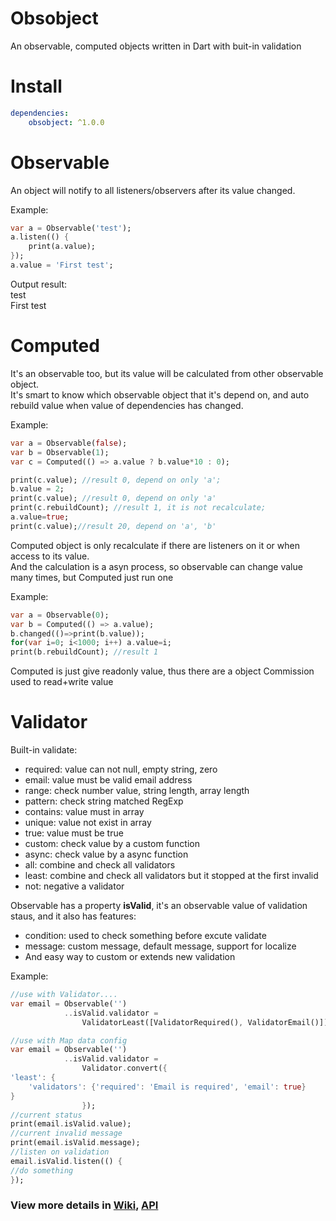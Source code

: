 # Obsobject
An observable, computed objects written in Dart with buit-in validation

# Install 
```yaml
dependencies:  
    obsobject: ^1.0.0
```
# Observable
An object will notify to all listeners/observers after its value changed.  

Example:
```dart
var a = Observable('test');
a.listen(() {
    print(a.value);
});
a.value = 'First test';
```
Output result:  
test  
First test


# Computed
It's an observable too, but its value will be calculated from other observable object.  
It's smart to know which observable object that it's depend on, and auto rebuild value when value of dependencies has changed.  

Example:  
```dart
var a = Observable(false);
var b = Observable(1);
var c = Computed(() => a.value ? b.value*10 : 0);

print(c.value); //result 0, depend on only 'a';
b.value = 2;
print(c.value); //result 0, depend on only 'a'
print(c.rebuildCount); //result 1, it is not recalculate;
a.value=true;
print(c.value);//result 20, depend on 'a', 'b'
```

Computed object is only recalculate if there are listeners on it or when access to its value.  
And the calculation is a asyn process, so observable can change value many times, but Computed just run one

Example:
```dart
var a = Observable(0);
var b = Computed(() => a.value);
b.changed(()=>print(b.value));
for(var i=0; i<1000; i++) a.value=i;
print(b.rebuildCount); //result 1
```  

Computed is just give readonly value, thus there are a object Commission used to read+write value

# Validator
Built-in validate:  
- required: value can not null, empty string, zero
- email: value must be valid email address
- range: check number value, string length, array length
- pattern: check string matched RegExp
- contains: value must in array
- unique: value not exist in array
- true: value must be true
- custom: check value by a custom function
- async: check value by a async function
- all: combine and check all validators
- least: combine and check all validators but it stopped at the first invalid
- not: negative a validator

Observable has a property **isValid**, it's an observable value of validation staus, and it also has features:
- condition: used to check something before excute validate
- message: custom message, default message, support for localize
- And easy way to custom or extends new validation

Example:
```dart
//use with Validator....
var email = Observable('')
            ..isValid.validator = 
                ValidatorLeast([ValidatorRequired(), ValidatorEmail()]);

//use with Map data config
var email = Observable('')
            ..isValid.validator = 
                Validator.convert({
'least': {
    'validators': {'required': 'Email is required', 'email': true}
}
                });
//current status
print(email.isValid.value);
//current invalid message
print(email.isValid.message);
//listen on validation
email.isValid.listen(() {
//do something
});
```

### View more details in [Wiki](https://github.com/hientrung/dart-observable/wiki), [API](https://pub.dev/documentation/obsobject/latest/)